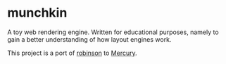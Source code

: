 # munchkin

A toy web rendering engine. Written for educational purposes, namely to gain a
better understanding of how layout engines work.

This project is a port of [robinson][1] to [Mercury][2].

[1]: https://github.com/mbrubeck/robinson
[2]: https://www.mercurylang.org
